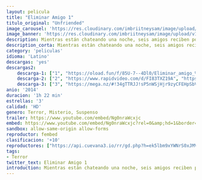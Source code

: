 ```yaml
---
layout: pelicula
title: "Eliminar Amigo 1"
titulo_original: "Unfriended"
image_carousel: 'https://res.cloudinary.com/imbriitneysam/image/upload/v1544237056/eliminar-1-poster-min.jpg'
image_banner: 'https://res.cloudinary.com/imbriitneysam/image/upload/v1544237057/eliminar1-banner-min.jpg'
description: Mientras están chateando una noche, seis amigos reciben por Skype un mensaje de Laura Barns, una joven estudiante que se había suicidado un año antes tras ser humillada en Internet por un video sexual en el que aparecía borracha una noche. Al principio los amigos piensan que es una broma, pero cuando la persona con la que chatean comienza a revelar sus secretos más íntimos, se dan cuenta de que el asunto es muy grave.
description_corta: Mientras están chateando una noche, seis amigos reciben por Skype un mensaje de Laura Barns, una joven estudiante que se había suicidado un año antes tras ser humillada en Internet por un video sexual en el que aparecía borracha una...
category: 'peliculas'
idioma: 'Latino'
descargas: 'yes'
descargas2:
    descarga-1: ["1", "https://oload.fun/f/85U-7--4Dl0/Eliminar_amigo_%282014%29_%5Blat%5D_HD.MP4.mp4", "https://www.google.com/s2/favicons?domain=openload.co","OpenLoad","https://res.cloudinary.com/imbriitneysam/image/upload/v1541473684/mexico.png", "Latino", "HD"]
    descarga-2: ["2", "https://www.rapidvideo.com/d/FI83TXZ19A", "https://www.google.com/s2/favicons?domain=www.rapidvideo.com","RapidVideo","https://res.cloudinary.com/imbriitneysam/image/upload/v1541473684/mexico.png", "Latino", "HD"]
    descarga-3: ["3", "https://mega.nz/#!34gTTRJJ!sP5nWSjHjr9zyCFEHpSbVcSp_gXXOu5VIEhNxlNDAnw", "https://www.google.com/s2/favicons?domain=mega.nz","Mega","https://res.cloudinary.com/imbriitneysam/image/upload/v1541473684/mexico.png", "Latino", "HD"]
anio: '2014'
duracion: '1h 22 min'
estrellas: '3'
calidad: 'HD'
genero: Terror, Misterio, Suspenso
trailer: https://www.youtube.com/embed/Ng0nraWcxjc
embed: https://www.youtube.com/embed/Ng0nraWcxjc?rel=0&amp;hd=1&border=0&wmode=opaque&enablejsapi=1&modestbranding=1&controls=1&showinfo=1
sandbox: allow-same-origin allow-forms
reproductor: fembed
clasificacion: '+10'
reproductores: ["https://api.cuevana3.io/rr/gd.php?h=ek5lbm9xYWNrS0xJMVp5b21KREk0dFBLbjVkaHhkRGdrOG1jbnBpUnhhS1Z6MlI1ZnEyMHVjcVlhNFdocDhiTHZMMTNpM3FscDhqVm1IaUJqWmZONjlxU3FadVkyYURhMDlLYW5walN5ZUxZMHFadnJNZlU"]
tags:
- Terror
twitter_text: Eliminar Amigo 1
introduction: Mientras están chateando una noche, seis amigos reciben por Skype un mensaje de Laura Barns, una joven estudiante que se había suicidado un año antes tras ser humillada en Internet por un video sexual en el que aparecía borracha una...
---
```



 







